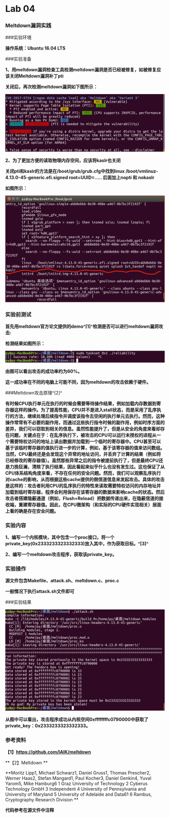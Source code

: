 # Lab 04

### Meltdown漏洞实践

###实验环境

**操作系统：Ubuntu 16.04 LTS**

###实验准备

**1、用meltdown漏洞检查工具检测meltdown漏洞是否已经被修复，如被修复应该关闭Meltdown漏洞补丁pti**

**关闭后，再次检测meltdown漏洞如下图所示：**

![image](https://github.com/OSH-2018/4-JohnnyPeng18/blob/master/3.png)

**2、为了更加方便的读取物理内存空间，应该将kaslr也关闭**

**关闭pti和kaslr的方法是在/boot/grub/grub.cfg中找到linux /boot/vmlinuz-4.13.0-45-generic.efi.signed root=UUID=.....   后面加上nopti 和 nokaslr**

**如图所示：**

![image](https://github.com/OSH-2018/4-JohnnyPeng18/blob/master/4.png)

### 实验前测试

**首先用meltdown官方论文提供的demo^[1]^检测是否可以进行meltdown漏洞攻击:**

**检测结果如图所示：**

![image](https://github.com/OSH-2018/4-JohnnyPeng18/blob/master/2.png)

**由图可以看出攻击的成功率约为60%。**

**这一成功率在不同的电脑上可能不同，因为meltdown的攻击依赖于硬件。**

###Meltdown攻击原理^[2]^

**有时候CPU执行单元在执行的时候会需要等待操作结果，例如加载内存数据到寄存器这样的操作。为了提高性能，CPU并不是进入stall状态，而是采用了乱序执行的方法，继续处理后续指令并调度该指令去空闲的执行单元去执行。然而，这种操作常常有不必要的副作用，而通过这些执行指令时候的副作用，例如时序方面的差异，我们可以窃取到相关的信息。虽然性能提升了，但是从安全的角度来看却存在问题，关键点在于：在乱序执行下，被攻击的CPU可以运行未授权的进程从一个需要特权访问的地址上读出数据并加载到一个临时的寄存器中。CPU甚至可以基于该临时寄存器的值执行进一步的计算，例如，基于该寄存器的值来访问数组。当然，CPU最终还是会发现这个异常的地址访问，并丢弃了计算的结果（例如将已经修改的寄存器值）。虽然那些异常之后的指令被提前执行了，但是最终CPU还是力挽狂澜，清除了执行结果，因此看起来似乎什么也没有发生过。这也保证了从CPU体系结构角度来看，不存在任何的安全问题。然而，我们可以观察乱序执行对cache的影响，从而根据这些cache提供的侧信道信息来发起攻击。具体的攻击是这样的：攻击者利用CPU的乱序执行的特性来读取需要特权访问的内存地址并加载到临时寄存器，程序会利用保存在该寄存器的数据来影响cache的状态。然后攻击者搭建隐蔽通道（例如，Flush+Reload）把数据传递出来，在隐蔽信道的接收端，重建寄存器值。因此，在CPU微架构（和实际的CPU硬件实现相关）层面上看的确是存在安全问题。**

### 实验内容

**1、编写一个内核模块，其中包含一个proc接口，将一个private_key(0x2333233323332333)放入其中，作为获取目标。^[3]^**

**2、编写一个meltdown攻击程序，获取该private_key。**

### 实验操作

**源文件包含Makefile、attack.sh、meltdown.c、proc.c**

**一般情况下执行attack.sh文件即可**

###实验结果

![image](https://github.com/OSH-2018/4-JohnnyPeng18/blob/master/1.png)

**从图中可以看出，攻击程序成功从内核空间0xffffffffc0790000中获取了private_key：0x2333233323332333。**

### 参考资料

**【1】https://github.com/IAIK/meltdown**

**【2】Meltdown **

**Moritz Lipp1, Michael Schwarz1, Daniel Gruss1, Thomas Prescher2, Werner Haas2, Stefan Mangard1, Paul Kocher3, Daniel Genkin4, Yuval Yarom5, Mike Hamburg6 1 Graz University of Technology  2 Cyberus Technology GmbH  3 Independent  4 University of Pennsylvania and University of Maryland  5 University of Adelaide and Data61  6 Rambus, Cryptography Research Division **

**代码参考在源文件中注释**
